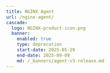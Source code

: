 ```yaml
---
title: NGINX Agent
url: /nginx-agent/
cascade:
  logo: NGINX-product-icon.png
  banner:
    enabled: true
    type: deprecation
    start-date: 2025-05-29
    end-date: 2025-09-09
    md: /_banners/agent-v3-release.md
---
```

